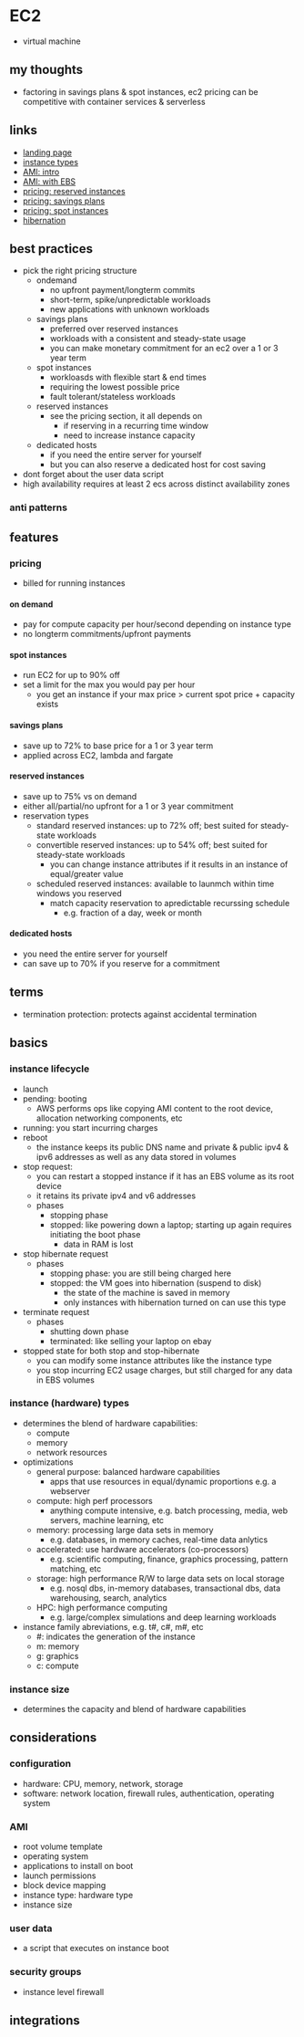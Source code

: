 # EC2

- virtual machine

## my thoughts

- factoring in savings plans & spot instances, ec2 pricing can be competitive with container services & serverless

## links

- [landing page](https://aws.amazon.com/ec2/?did=ap_card&trk=ap_card)
- [instance types](https://aws.amazon.com/ec2/instance-types/)
- [AMI: intro](https://docs.aws.amazon.com/AWSEC2/latest/UserGuide/AMIs.html)
- [AMI: with EBS](https://docs.aws.amazon.com/AWSEC2/latest/UserGuide/creating-an-ami-ebs.html)
- [pricing: reserved instances](https://aws.amazon.com/ec2/pricing/reserved-instances/pricing/)
- [pricing: savings plans](https://aws.amazon.com/savingsplans/)
- [pricing: spot instances](https://aws.amazon.com/ec2/spot/?did=ap_card&trk=ap_card)
- [hibernation](https://docs.aws.amazon.com/AWSEC2/latest/UserGuide/hibernating-prerequisites.html)

## best practices

- pick the right pricing structure
  - ondemand
    - no upfront payment/longterm commits
    - short-term, spike/unpredictable workloads
    - new applications with unknown workloads
  - savings plans
    - preferred over reserved instances
    - workloads with a consistent and steady-state usage
    - you can make monetary commitment for an ec2 over a 1 or 3 year term
  - spot instances
    - workloasds with flexible start & end times
    - requiring the lowest possible price
    - fault tolerant/stateless workloads
  - reserved instances
    - see the pricing section, it all depends on
      - if reserving in a recurring time window
      - need to increase instance capacity
  - dedicated hosts
    - if you need the entire server for yourself
    - but you can also reserve a dedicated host for cost saving
- dont forget about the user data script
- high availability requires at least 2 ecs across distinct availability zones

### anti patterns

## features

### pricing

- billed for running instances

#### on demand

- pay for compute capacity per hour/second depending on instance type
- no longterm commitments/upfront payments

#### spot instances

- run EC2 for up to 90% off
- set a limit for the max you would pay per hour
  - you get an instance if your max price > current spot price + capacity exists

#### savings plans

- save up to 72% to base price for a 1 or 3 year term
- applied across EC2, lambda and fargate

#### reserved instances

- save up to 75% vs on demand
- either all/partial/no upfront for a 1 or 3 year commitment
- reservation types
  - standard reserved instances: up to 72% off; best suited for steady-state workloads
  - convertible reserved instances: up to 54% off; best suited for steady-state workloads
    - you can change instance attributes if it results in an instance of equal/greater value
  - scheduled reserved instances: available to launmch within time windows you reserved
    - match capacity reservation to apredictable recurssing schedule
      - e.g. fraction of a day, week or month

#### dedicated hosts

- you need the entire server for yourself
- can save up to 70% if you reserve for a commitment

## terms

- termination protection: protects against accidental termination

## basics

### instance lifecycle

- launch
- pending: booting
  - AWS performs ops like copying AMI content to the root device, allocation networking components, etc
- running: you start incurring charges
- reboot
  - the instance keeps its public DNS name and private & public ipv4 & ipv6 addresses as well as any data stored in volumes
- stop request:
  - you can restart a stopped instance if it has an EBS volume as its root device
  - it retains its private ipv4 and v6 addresses
  - phases
    - stopping phase
    - stopped: like powering down a laptop; starting up again requires initiating the boot phase
      - data in RAM is lost
- stop hibernate request
  - phases
    - stopping phase: you are still being charged here
    - stopped: the VM goes into hibernation (suspend to disk)
      - the state of the machine is saved in memory
      - only instances with hibernation turned on can use this type
- terminate request
  - phases
    - shutting down phase
    - terminated: like selling your laptop on ebay
- stopped state for both stop and stop-hibernate
  - you can modify some instance attributes like the instance type
  - you stop incurring EC2 usage charges, but still charged for any data in EBS volumes

### instance (hardware) types

- determines the blend of hardware capabilities:
  - compute
  - memory
  - network resources
- optimizations
  - general purpose: balanced hardware capabilities
    - apps that use resources in equal/dynamic proportions e.g. a webserver
  - compute: high perf processors
    - anything compute intensive, e.g. batch processing, media, web servers, machine learning, etc
  - memory: processing large data sets in memory
    - e.g. databases, in memory caches, real-time data anlytics
  - accelerated: use hardware accelerators (co-processors)
    - e.g. scientific computing, finance, graphics processing, pattern matching, etc
  - storage: high performance R/W to large data sets on local storage
    - e.g. nosql dbs, in-memory databases, transactional dbs, data warehousing, search, analytics
  - HPC: high performance computing
    - e.g. large/complex simulations and deep learning workloads
- instance family abreviations, e.g. t#, c#, m#, etc
  - #: indicates the generation of the instance
  - m: memory
  - g: graphics
  - c: compute

### instance size

- determines the capacity and blend of hardware capabilities

## considerations

### configuration

- hardware: CPU, memory, network, storage
- software: network location, firewall rules, authentication, operating system

### AMI

- root volume template
- operating system
- applications to install on boot
- launch permissions
- block device mapping
- instance type: hardware type
- instance size

### user data

- a script that executes on instance boot

### security groups

- instance level firewall

## integrations
